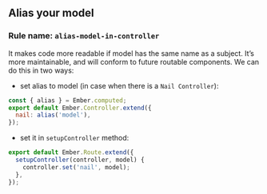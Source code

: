## Alias your model

### Rule name: `alias-model-in-controller`

It makes code more readable if model has the same name as a subject. It’s more maintainable, and will conform to future  routable components. We can do this in two ways:

- set alias to model (in case when there is a `Nail Controller`):
```javascript
const { alias } = Ember.computed;
export default Ember.Controller.extend({
  nail: alias('model'),
});
```

- set it in `setupController` method:
```javascript
export default Ember.Route.extend({
  setupController(controller, model) {
    controller.set('nail', model);
  },
});
